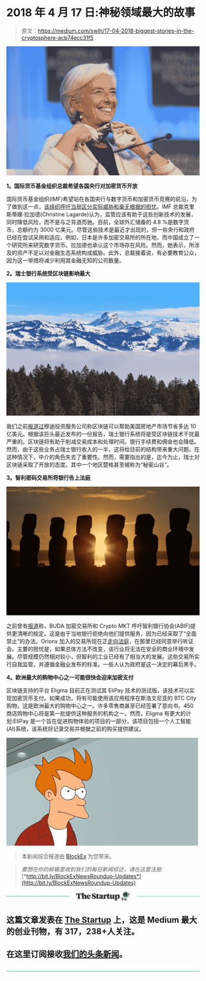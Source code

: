 # 2018 年 4 月 17 日:神秘领域最大的故事

> 原文：<https://medium.com/swlh/17-04-2018-biggest-stories-in-the-cryptosphere-acb74ecc31f5>

![](img/b62142586acf308df70e4c5cb1a07e1e.png)

**1。国际货币基金组织总裁希望各国央行对加密货币开放**

国际货币基金组织(IMF)希望站在各国央行与数字货币和加密货币竞赛的前沿。为了做到这一点，[该组织呼吁当局区分实际威胁和毫无根据的担忧](https://www.businessinsider.com.au/the-imf-chief-just-asked-the-worlds-central-banks-to-give-cryptocurrencies-a-chance-2018-4)。IMF 总裁克里斯蒂娜·拉加德(Christine Lagarde)认为，监管应该有助于这些创新技术的发展，同时降低风险，而不是与之背道而驰。目前，全球外汇储备的 4.8 %是数字货币，总额约为 3000 亿美元。尽管这些技术是最近才出现的，但一些央行和政府已经在尝试采用和适应。例如，日本是许多加密交易所的所在地，而中国成立了一个研究所来研究数字货币。拉加德也承认这个市场存在风险。然而，她表示，所涉及的资产不足以对金融生态系统构成威胁。此外，总裁接着说，有必要教育公众，因为这一举措将减少利用其金融无知的公司数量。

**2。瑞士银行系统受区块链影响最大**

![](img/c3997e304ec59b5490eff15e64454682.png)

我们之前[报道过](/swlh/12-04-2018-biggest-stories-in-the-cryptosphere-d4f4296557f9)穆迪投资服务公司称区块链可以帮助美国房地产市场节省多达 10 亿美元。根据该巨头最近发布的一份报告，瑞士银行系统将是受区块链技术干扰最严重的。区块链将有助于削减交易成本和处理时间。银行手续费和佣金也会降低。然而，由于这些业务占瑞士银行收入的一半，这将给目前的结构带来重大问题。在这种情况下，中介的角色失去了重要性。然而，需要指出的是，迄今为止，瑞士对区块链采取了开放的态度。其中一个地区楚格甚至被称为“秘密山谷”。

**3。智利密码交易所将银行告上法庭**

![](img/d6decc4a5f79836362592238f7be649d.png)

之前曾有[报道](/swlh/28-03-2018-biggest-stories-in-the-cryptosphere-2a7ee7ce4add)称，BUDA 加密交易所和 Crypto MKT 呼吁智利银行协会(ABIF)提供更清晰的规定。这是由于当地银行拒绝向他们提供服务，因为已经采取了“全面禁止”的办法。Orionx 加入的交易所现在正[走向法庭](https://www.ccn.com/chilean-cryptocurrency-exchanges-take-banking-blockade-to-appeals-court/)，在那里已经同意举行听证会。主要的担忧是，如果总体方法不改变，该行业将无法在安全的商业环境中发展。尽管规模仍然相对较小，但智利的工业已经有了相当大的发展。这些交易所实行自我监管，并遵循金融业发布的标准。一些人认为政府是这一决定的幕后黑手。

**4。欧洲最大的购物中心之一可能很快会迎来加密支付**

区块链支持的平台 Eligma 目前正在测试其 EliPay 技术的测试版，该技术可以实现加密货币支付。如果成功，将有可能使用该应用程序在斯洛文尼亚的 BTC City 购物，这是欧洲最大的购物中心之一。许多零售商甚至已经签署了意向书。450 商店购物中心将是第一批提供这种服务的机构之一。然而，Eligma 有更大的计划:EliPay 是一个旨在促进购物体验的项目的一部分，该项目包括一个人工智能(AI)系统，该系统将记录交易并根据之前的购买提供建议。

![](img/52b9ee5ff2df43d86c35a81a96569010.png)

> 本新闻综合报道由 [BlockEx](http://bit.ly/BlockEx_) 为您带来。

> *要想在你的邮箱里收到我们的每日新闻综述，请在这里注册:*[*http://bit.ly/BlockExNewsRoundup-Updates*](http://bit.ly/BlockExNewsRoundup-Updates)

[![](img/308a8d84fb9b2fab43d66c117fcc4bb4.png)](https://medium.com/swlh)

## 这篇文章发表在 [The Startup](https://medium.com/swlh) 上，这是 Medium 最大的创业刊物，有 317，238+人关注。

## 在这里订阅接收[我们的头条新闻](http://growthsupply.com/the-startup-newsletter/)。

[![](img/b0164736ea17a63403e660de5dedf91a.png)](https://medium.com/swlh)
